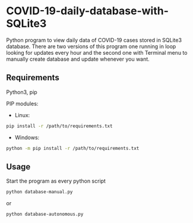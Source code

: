 # COVID-19-daily-database-with-SQLite3

Python program to view daily data of COVID-19 cases stored in SQLite3 database. There are two versions of this program one running in loop looking for updates every hour and the second one with Terminal menu to manually create database and update whenever you want.
 
## Requirements 

Python3, pip

PIP modules:
* Linux:

```bash
pip install -r /path/to/requirements.txt
```

* Windows:
```bash
python -m pip install -r /path/to/requirements.txt
```

## Usage 

Start the program as every python script

```bash
python database-manual.py
```

or


```bash
python database-autonomous.py
```
